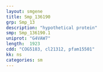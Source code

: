 ```yaml
---
layout: smgene
title: Smp_136190
grp: Smp_13
description: "hypothetical protein"
smp: Smp_136190.1
uniprot: "G4VAW7"
length:  1923
cdd: "COG5183, cl21312, pfam15501"
kk: ns
categories: sm
---
```

